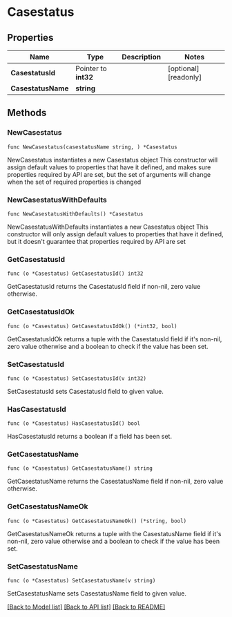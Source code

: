 # Casestatus

## Properties

Name | Type | Description | Notes
------------ | ------------- | ------------- | -------------
**CasestatusId** | Pointer to **int32** |  | [optional] [readonly] 
**CasestatusName** | **string** |  | 

## Methods

### NewCasestatus

`func NewCasestatus(casestatusName string, ) *Casestatus`

NewCasestatus instantiates a new Casestatus object
This constructor will assign default values to properties that have it defined,
and makes sure properties required by API are set, but the set of arguments
will change when the set of required properties is changed

### NewCasestatusWithDefaults

`func NewCasestatusWithDefaults() *Casestatus`

NewCasestatusWithDefaults instantiates a new Casestatus object
This constructor will only assign default values to properties that have it defined,
but it doesn't guarantee that properties required by API are set

### GetCasestatusId

`func (o *Casestatus) GetCasestatusId() int32`

GetCasestatusId returns the CasestatusId field if non-nil, zero value otherwise.

### GetCasestatusIdOk

`func (o *Casestatus) GetCasestatusIdOk() (*int32, bool)`

GetCasestatusIdOk returns a tuple with the CasestatusId field if it's non-nil, zero value otherwise
and a boolean to check if the value has been set.

### SetCasestatusId

`func (o *Casestatus) SetCasestatusId(v int32)`

SetCasestatusId sets CasestatusId field to given value.

### HasCasestatusId

`func (o *Casestatus) HasCasestatusId() bool`

HasCasestatusId returns a boolean if a field has been set.

### GetCasestatusName

`func (o *Casestatus) GetCasestatusName() string`

GetCasestatusName returns the CasestatusName field if non-nil, zero value otherwise.

### GetCasestatusNameOk

`func (o *Casestatus) GetCasestatusNameOk() (*string, bool)`

GetCasestatusNameOk returns a tuple with the CasestatusName field if it's non-nil, zero value otherwise
and a boolean to check if the value has been set.

### SetCasestatusName

`func (o *Casestatus) SetCasestatusName(v string)`

SetCasestatusName sets CasestatusName field to given value.



[[Back to Model list]](../README.md#documentation-for-models) [[Back to API list]](../README.md#documentation-for-api-endpoints) [[Back to README]](../README.md)


